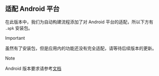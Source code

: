 ## 适配 Android 平台

在此版本中，我们为自动构建流程添加了对 Android 平台的适配，所以下方有 `.apk` 安装包。

> [!IMPORTANT]
> 虽然有了安装包，但是应用内的功能还没有完全适配，请等待后续版本的更新。

> [!NOTE]
> Android 版本要求请参考[文档](https://liren.zty012.de/project-graph/installation.html)
